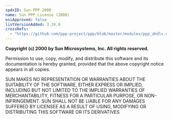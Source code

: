 ```yaml
---
spdxID: Sun-PPP-2000
name: Sun PPP License (2000)
osiApproved: false
listVersionAdded: 3.24.0
crossRefs: 
  - "https://github.com/ppp-project/ppp/blob/master/modules/ppp_ahdlc.c#L7-L19"
---
```


**Copyright (c) 2000 by Sun Microsystems, Inc. All rights reserved.**

Permission to use, copy, modify, and distribute this software and its documentation is hereby granted, provided that the above copyright notice appears in all copies.

SUN MAKES NO REPRESENTATION OR WARRANTIES ABOUT THE SUITABILITY OF THE SOFTWARE, EITHER EXPRESS OR IMPLIED, INCLUDING BUT NOT LIMITED TO THE IMPLIED WARRANTIES OF MERCHANTABILITY, FITNESS FOR A PARTICULAR PURPOSE, OR NON-INFRINGEMENT. SUN SHALL NOT BE LIABLE FOR ANY DAMAGES SUFFERED BY LICENSEE AS A RESULT OF USING, MODIFYING OR DISTRIBUTING THIS SOFTWARE OR ITS DERIVATIVES
